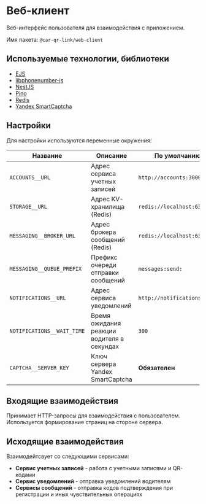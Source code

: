 # Веб-клиент

Веб-интерфейс пользователя для взаимодействия с приложением.

Имя пакета: `@car-qr-link/web-client`

## Используемые технологии, библиотеки

- [EJS](https://ejs.co)
- [libphonenumber-js](https://gitlab.com/catamphetamine/libphonenumber-js)
- [NestJS](https://nestjs.com)
- [Pino](https://getpino.io)
- [Redis](https://redis.io)
- [Yandex SmartCaptcha](https://yandex.cloud/ru/docs/smartcaptcha/)

## Настройки

Для настройки используются переменные окружения:

| Название                   | Описание                                   | По умолчанию                |
| -------------------------- | ------------------------------------------ | --------------------------- |
| `ACCOUNTS__URL`            | Адрес сервиса учетных записей              | `http://accounts:3000`      |
| `STORAGE__URL`             | Адрес KV-хранилища (Redis)                 | `redis://localhost:6379/0`  |
| `MESSAGING__BROKER_URL`    | Адрес брокера сообщений (Redis)            | `redis://localhost:6379/0`  |
| `MESSAGING__QUEUE_PREFIX`  | Префикс очереди отправки сообщений         | `messages:send:`            |
| `NOTIFICATIONS__URL`       | Адрес сервиса уведомлений                  | `http://notifications:3000` |
| `NOTIFICATIONS__WAIT_TIME` | Время ожидания реакции водителя в секундах | `300`                       |
| `CAPTCHA__SERVER_KEY`      | Ключ сервера Yandex SmartCaptcha           | **Обязателен**              |

## Входящие взаимодействия

Принимает HTTP-запросы для взаимодействия с пользователем. Используется формирование страниц на стороне сервера.

## Исходящие взаимодействия

Взаимодейтсвует со следующими сервисами:

- **Сервис учетных записей** - работа с учетными записями и QR-кодами
- **Сервис уведомлений** - отправка уведомлений водителям
- **Сервисы сообщений** - отправка кодов подтверждения при регистрации и иных чувствительных операциях
